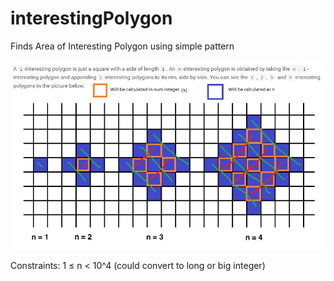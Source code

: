 # interestingPolygon
Finds Area of Interesting Polygon using simple pattern

![alt tag](https://github.com/Svvanson1/interestingPolygon/blob/master/interestingPolygon.JPG)

Constraints:
1 ≤ n < 10^4 (could convert to long or big integer)
